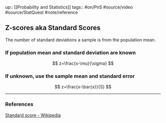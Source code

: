 up:: [[Probability and Statistics]]
tags:: #on/PnS #source/video #source/StatQuest #note/reference 

## Z-scores aka Standard Scores

The number of standard deviations a sample is from the population mean.


### If population mean and standard deviation are known

$$
z=\frac{x-\mu}{\sigma}
$$
### If unknown, use the sample mean and standard error
$$
z=\frac{x-\bar{x}}{S}
$$



---

### References

[Standard score - Wikipedia](https://en.wikipedia.org/wiki/Standard_score)